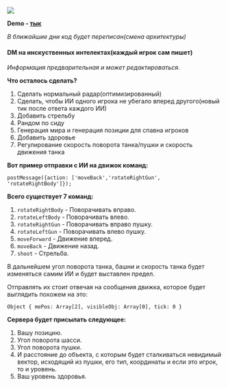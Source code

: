 ![](http://s020.radikal.ru/i718/1512/bd/34705e38785f.gif)

**Demo - [тык](http://fisab.doomcalc.com/pvp/)**

*В ближайшие дни код будет переписан(смена архитектуры)*
#### DM на инскуственных интелектах(каждый игрок сам пишет)
*Информация предварительная и может редактироваться.*

**Что осталось сделать?**

1. Сделать нормальный радар(оптимизированный)
2. Сделать, чтобы ИИ одного игрока не убегало вперед другого(новый тик после ответа каждого ИИ)
3. Добавить стрельбу
4. Рандом по сиду
5. Генерация мира и генерация позиции для спавна игроков
6. Добавить здоровье
7. Регулирование скорость поворота танка/пушки и скорость движения танка

**Вот пример отправки с ИИ на движок команд:**

`
postMessage({action: ['moveBack','rotateRightGun', 'rotateRightBody']});
`

**Всего существует 7 команд:**

1. `rotateRightBody` - Поворачивать вправо.
2. `rotateLeftBody` - Поворачивать влево.
3. `rotateRightGun` - Поворачивать вправо пушку.
4. `rotateLeftGun` - Поворачивать влево пушку.
5. `moveForward` - Движение вперед.
6. `moveBack` - Движение назад.
7. `shoot` - Стрельба.

В дальнейшем угол поворота танка, башни и скорость танка будет изменяться самим ИИ и будет выставлен предел.

Отправлять их стоит отвечая на сообщения движка, которое будет выглядить похожем на это:

`Object { mePos: Array[2], visibleObj: Array[0], tick: 0 }`

**Cервера будет присылать следующее:**

1. Вашу позицию.
2. Угол поворота шасси.
3. Угол поворота пушки.
4. И расстояние до объекта, с которым будет сталкиваться невидимый вектор, исходящий из пушки, его тип, координаты и если это игрок, то и уровень.
5. Ваш уровень здоровья.
